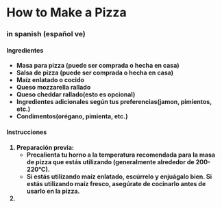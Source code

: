 <h1>How to Make a Pizza</h1>
<h3>in spanish (español ve)</h3>


<b>
<h4>Ingredientes</h4>
<ul>
<li>Masa para pizza (puede ser comprada o hecha en casa)</li>
<li>Salsa de pizza (puede ser comprada o hecha en casa)</li>
<li>Maíz enlatado o cocido</li>
<li>Queso mozzarella rallado</li>
<li>Queso cheddar rallado(esto es opcional)</li>
<li>Ingredientes adicionales según tus preferencias(jamon, pimientos, etc.)</li>
<li>Condimentos(orégano, pimienta, etc.)</li>

</ul>


<h4>Instrucciones</h4>
<ol>
<li>
Preparación previa:
<ul>
<li>Precalienta tu horno a la temperatura recomendada para la masa de pizza que estás utilizando (generalmente alrededor de 200-220°C).</li>
<li>Si estás utilizando maíz enlatado, escúrrelo y enjuágalo bien. Si estás utilizando maíz fresco, asegúrate de cocinarlo antes de usarlo en la pizza.</li>
</ul>

<li>

</li>
</li>
</ol>